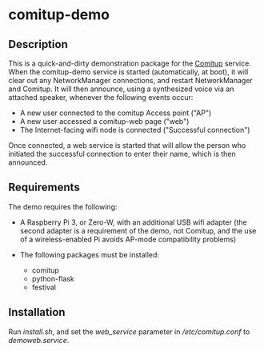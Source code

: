 # comitup-demo

## Description

This is a quick-and-dirty demonstration package for the
[Comitup](https://davesteele.github.io/comitup/) service. When the
comitup-demo service is started (automatically, at boot), it will clear out
any NetworkManager connections, and restart NetworkManager and Comitup.
It will then announce, using a synthesized voice via an attached speaker,
whenever the following events occur:

* A new user connected to the comitup Access point ("AP")
* A new user accessed a comitup-web page ("web")
* The Internet-facing wifi node is connected ("Successful connection")

Once connected, a web service is started that will allow the person who
initiated the successful connection to enter their name, which is then
announced.

## Requirements

The demo requires the following:

* A Raspberry Pi 3, or Zero-W, with an additional USB wifi adapter
  (the second adapter is a requirement of the demo, not Comitup, and
  the use of a wireless-enabled Pi avoids AP-mode compatibility problems)

* The following packages must be installed:
    - comitup
    - python-flask
    - festival

## Installation

Run *install.sh*, and set the *web_service* parameter in
*/etc/comitup.conf* to *demoweb.service*.
